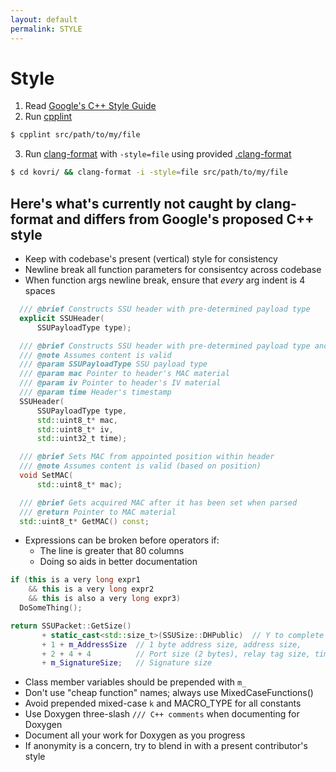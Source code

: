 ```yaml
---
layout: default
permalink: STYLE
---
```


# Style
1. Read [Google's C++ Style Guide](https://google.github.io/styleguide/cppguide.html)
2. Run [cpplint](https://pypi.python.org/pypi/cpplint/)
```bash
$ cpplint src/path/to/my/file
```
3. Run [clang-format](http://llvm.org/releases/3.8.0/tools/clang/docs/ClangFormat.html) with ```-style=file``` using provided [.clang-format](https://github.com/monero-project/kovri/blob/master/.clang-format)
```bash
$ cd kovri/ && clang-format -i -style=file src/path/to/my/file
```

## Here's what's currently not caught by clang-format and differs from Google's proposed C++ style

- Keep with codebase's present (vertical) style for consistency
- Newline break all function parameters for consisentcy across codebase
- When function args newline break, ensure that *every* arg indent is 4 spaces

```cpp
  /// @brief Constructs SSU header with pre-determined payload type
  explicit SSUHeader(
      SSUPayloadType type);

  /// @brief Constructs SSU header with pre-determined payload type and content
  /// @note Assumes content is valid
  /// @param SSUPayloadType SSU payload type
  /// @param mac Pointer to header's MAC material
  /// @param iv Pointer to header's IV material
  /// @param time Header's timestamp
  SSUHeader(
      SSUPayloadType type,
      std::uint8_t* mac,
      std::uint8_t* iv,
      std::uint32_t time);

  /// @brief Sets MAC from appointed position within header
  /// @note Assumes content is valid (based on position)
  void SetMAC(
      std::uint8_t* mac);

  /// @brief Gets acquired MAC after it has been set when parsed
  /// @return Pointer to MAC material
  std::uint8_t* GetMAC() const;
```

- Expressions can be broken before operators if:
  - The line is greater that 80 columns
  - Doing so aids in better documentation

```cpp
if (this is a very long expr1
    && this is a very long expr2
    && this is also a very long expr3)
  DoSomeThing();
```

```cpp
return SSUPacket::GetSize()
       + static_cast<std::size_t>(SSUSize::DHPublic)  // Y to complete the DH agreement
       + 1 + m_AddressSize  // 1 byte address size, address size,
       + 2 + 4 + 4          // Port size (2 bytes), relay tag size, time size
       + m_SignatureSize;   // Signature size
```

- Class member variables should be prepended with ```m_```
- Don't use "cheap function" names; always use MixedCaseFunctions()
- Avoid prepended mixed-case ```k``` and MACRO_TYPE for all constants
- Use Doxygen three-slash ```/// C++ comments``` when documenting for Doxygen
- Document all your work for Doxygen as you progress
- If anonymity is a concern, try to blend in with a present contributor's style
